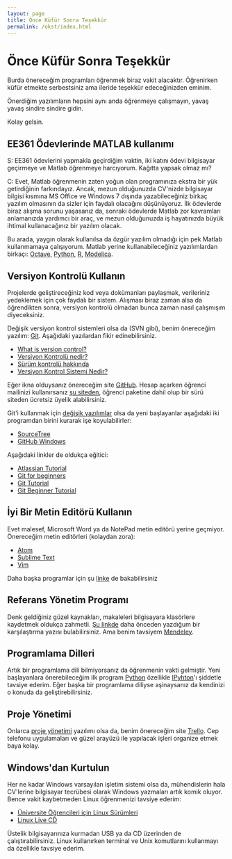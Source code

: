 ```yaml
---
layout: page
title: Önce Küfür Sonra Teşekkür
permalink: /okst/index.html
---
```


# Önce Küfür Sonra Teşekkür

Burda önereceğim programları öğrenmek biraz vakit alacaktır. Öğrenirken küfür etmekte serbestsiniz ama ileride teşekkür edeceğinizden eminim.

Önerdiğim yazılımların hepsini aynı anda öğrenmeye çalışmayın, yavaş yavaş sindire sindire gidin.

Kolay gelsin.

## EE361 Ödevlerinde MATLAB kullanımı

S: EE361 ödevlerini yapmakla geçirdiğim vaktin, iki katını ödevi bilgisayar geçirmeye ve Matlab öğrenmeye harcıyorum. Kağıtta yapsak olmaz mı?

C: Evet, Matlab öğrenmenin zaten yoğun olan programınıza ekstra bir yük getirdiğinin farkındayız. Ancak, mezun olduğunuzda CV'nizde bilgisayar bilgisi kısmına MS Office ve Windows 7 dışında yazabileceğiniz birkaç yazılım olmasının da sizler için faydalı olacağını düşünüyoruz. İlk ödevlerde biraz alışma sorunu yaşasanız da, sonraki ödevlerde Matlab zor kavramları anlamanızda yardımcı bir araç, ve mezun olduğunuzda iş hayatınızda büyük ihtimal kullanacağınız bir yazılım olacak.

Bu arada, yaygın olarak kullanılsa da özgür yazılım olmadığı için pek Matlab kullanmamaya çalışıyorum. Matlab yerine kullanabileceğiniz yazılımlardan birkaçı: [Octave](https://www.gnu.org/software/octave/), [Python](https://www.python.org/), [R](https://www.r-project.org/), [Modelica](https://www.modelica.org/).


## Versiyon Kontrolü Kullanın
Projelerde geliştireceğiniz kod veya dokümanları paylaşmak, verileriniz yedeklemek için çok faydalı bir sistem. Alışması biraz zaman alsa da öğrendikten sonra, versiyon kontrolü olmadan bunca zaman nasıl çalışmışım diyeceksiniz.

Değişik versiyon kontrol sistemleri olsa da (SVN gibi), benim önereceğim  yazılım: [Git](http://git-scm.com/). Aşağıdaki yazılardan  fikir edinebilirsiniz.

- [What is version control?](http://ozan.keysan.me/presentations/version_control/version_control_academics.html)
- [Versiyon Kontrolü nedir?](http://aliozgur.gitbooks.io/git101/content/bolum_1_-_baslangic/versiyon__kontrolu_nedir.html)
- [Sürüm kontrolü hakkında](http://git-scm.com/book/tr/v1/Ba%C5%9Flang%C4%B1%C3%A7-S%C3%BCr%C3%BCm-Kontrol%C3%BC-Hakk%C4%B1nda)
- [Versiyon Kontrol Sistemi Nedir?](http://koddit.com/yazilim/versiyon-kontrol-sistemi-nedir/)

Eğer ikna olduysanız önereceğim site [GitHub](https://github.com/). Hesap açarken öğrenci mailinizi kullanırsanız [şu siteden](https://education.github.com/), öğrenci paketine dahil olup bir sürü siteden ücretsiz üyelik alabilirsiniz.

Git'i kullanmak için [değişik yazılımlar](http://git-scm.com/downloads/guis) olsa da yeni başlayanlar aşağıdaki iki programdan birini kurarak işe koyulabilirler:

- [SourceTree](http://www.sourcetreeapp.com/)
- [GitHub Windows](https://windows.github.com/)

Aşağıdaki linkler de oldukça eğitici:

- [Atlassian Tutorial](https://confluence.atlassian.com/get-started-with-sourcetree)
- [Git for beginners](http://stackoverflow.com/questions/315911/git-for-beginners-the-definitive-practical-guide)
- [Git Tutorial](http://rypress.com/tutorials/git/)
- [Git Beginner Tutorial](http://sixrevisions.com/resources/git-tutorials-beginners/)

## İyi Bir Metin Editörü Kullanın

Evet malesef, Microsoft Word ya da NotePad metin editörü yerine geçmiyor. Önereceğim metin editörleri (kolaydan zora):

- [Atom](https://atom.io/)
- [Sublime Text](http://www.sublimetext.com/)
- [Vim](http://www.vim.org/)

Daha başka programlar için şu [linke](http://lifehacker.com/five-best-text-editors-1564907215) de bakabilirsiniz

## Referans Yönetim Programı

Denk geldiğiniz güzel kaynakları, makaleleri bilgisayara klasörlere kaydetmek oldukça zahmetli. [Şu linkde](http://asuyatuyolar.org/2013/02/akademik-referans-duzenleme-programlar.html) daha önceden yazdığum bir karşılaştırma yazısı bulabilirsiniz. Ama benim tavsiyem [Mendeley](http://ozan.keysan.me/asuyatuyolar/2009/12/mendeley-akademik-pdf-ve-referans).

## Programlama Dilleri

Artık bir programlama dili bilmiyorsanız da öğrenmenin vakti gelmiştir. Yeni başlayanlara önerebileceğim ilk program [Python](https://www.python.org/) özellikle [IPyhton](http://ipython.org/)'ı şiddetle tavsiye ederim. Eğer başka bir programlama diliyse aşinaysanız da kendinizi o konuda da geliştirebilirsiniz.

## Proje Yönetimi

Onlarca [proje yönetimi](http://asuyatuyolar.org/2013/01/akademisyenin-internet-rehberi-proje.html) yazılımı olsa da, benim önereceğim site [Trello](https://trello.com/ozank/recommend). Cep telefonu uygulamaları ve güzel arayüzü ile yapılacak işleri organize etmek baya kolay.

## Windows'dan Kurtulun

Her ne kadar Windows varsayılan işletim sistemi olsa da, mühendislerin hala CV'lerine bilgisayar tecrübesi olarak Windows yazmaları artık komik oluyor. Bence vakit kaybetmeden Linux öğrenmenizi tavsiye ederim:

- [Üniversite Öğrencileri için Linux Sürümleri](http://asuyatuyolar.org/2013/01/akademisyenler-ve-universite.html)
- [Linux Live CD](http://asuyatuyolar.org/2011/07/her-eve-lazm-linux-live-cd.html)

Üstelik bilgisayarınıza kurmadan USB ya da CD üzerinden de çalıştırabilirsiniz. Linux kullanırken terminal ve Unix komutlarını kullanmayı da özellikle tavsiye ederim.
